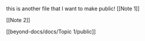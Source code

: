 this is another file that I want to make public!
[[Note 1]]

[[Note 2]]

[[beyond-docs/docs/Topic 1/public]]
